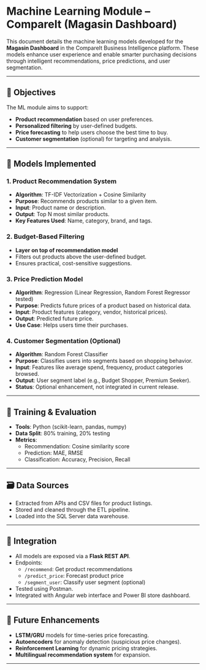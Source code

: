 # Machine Learning Module – CompareIt (Magasin Dashboard)

This document details the machine learning models developed for the **Magasin Dashboard** in the CompareIt Business Intelligence platform. These models enhance user experience and enable smarter purchasing decisions through intelligent recommendations, price predictions, and user segmentation.

---

## 🎯 Objectives

The ML module aims to support:
- **Product recommendation** based on user preferences.
- **Personalized filtering** by user-defined budgets.
- **Price forecasting** to help users choose the best time to buy.
- **Customer segmentation** (optional) for targeting and analysis.

---

## 🧠 Models Implemented

### 1. Product Recommendation System
- **Algorithm**: TF-IDF Vectorization + Cosine Similarity  
- **Purpose**: Recommends products similar to a given item.  
- **Input**: Product name or description.  
- **Output**: Top N most similar products.  
- **Key Features Used**: Name, category, brand, and tags.

### 2. Budget-Based Filtering
- **Layer on top of recommendation model**  
- Filters out products above the user-defined budget.  
- Ensures practical, cost-sensitive suggestions.

### 3. Price Prediction Model
- **Algorithm**: Regression (Linear Regression, Random Forest Regressor tested)  
- **Purpose**: Predicts future prices of a product based on historical data.  
- **Input**: Product features (category, vendor, historical prices).  
- **Output**: Predicted future price.  
- **Use Case**: Helps users time their purchases.

### 4. Customer Segmentation (Optional)
- **Algorithm**: Random Forest Classifier  
- **Purpose**: Classifies users into segments based on shopping behavior.  
- **Input**: Features like average spend, frequency, product categories browsed.  
- **Output**: User segment label (e.g., Budget Shopper, Premium Seeker).  
- **Status**: Optional enhancement, not integrated in current release.

---

## 🧪 Training & Evaluation

- **Tools**: Python (scikit-learn, pandas, numpy)  
- **Data Split**: 80% training, 20% testing  
- **Metrics**:
  - Recommendation: Cosine similarity score
  - Prediction: MAE, RMSE
  - Classification: Accuracy, Precision, Recall

---

## 🗃️ Data Sources

- Extracted from APIs and CSV files for product listings.
- Stored and cleaned through the ETL pipeline.
- Loaded into the SQL Server data warehouse.

---

## 🔌 Integration

- All models are exposed via a **Flask REST API**.
- Endpoints:
  - `/recommend`: Get product recommendations
  - `/predict_price`: Forecast product price
  - `/segment_user`: Classify user segment (optional)
- Tested using Postman.
- Integrated with Angular web interface and Power BI store dashboard.

---

## 🚀 Future Enhancements

- **LSTM/GRU** models for time-series price forecasting.
- **Autoencoders** for anomaly detection (suspicious price changes).
- **Reinforcement Learning** for dynamic pricing strategies.
- **Multilingual recommendation system** for expansion.

---


